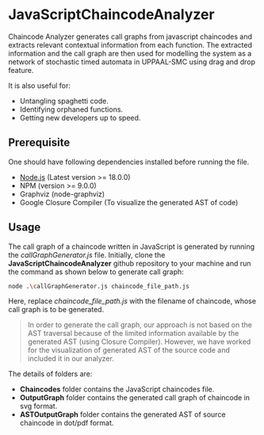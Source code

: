# JavaScriptChaincodeAnalyzer
Chaincode Analyzer generates call graphs from javascript chaincodes and extracts relevant contextual information from each function. The extracted information and the call graph are then used for modelling the system as a network of stochastic timed automata in UPPAAL-SMC using drag and drop feature.

It is also useful for:

- Untangling spaghetti code.
- Identifying orphaned functions.
- Getting new developers up to speed.

## Prerequisite
One should have following dependencies installed before running the file.

- [Node.js](https://nodejs.org/) (Latest version >= 18.0.0)
- NPM (version >= 9.0.0)
- Graphviz (node-graphviz)
- Google Closure Compiler (To visualize the generated AST of code) 

## Usage

The call graph of a chaincode written in JavaScript is generated by running the *callGraphGenerator.js* file. Initially, clone the **JavaScriptChaincodeAnalyzer** github repository to your machine and run the command as shown below to generate call graph:

```sh
node .\callGraphGenerator.js chaincode_file_path.js
```

Here, replace *chaincode_file_path.js* with the filename of chaincode, whose call graph is to be generated.

> In order to generate the call graph, our approach is not based on the AST traversal because of the limited information available by the generated AST (using Closure Compiler). However, we have worked for the visualization of generated AST of the source code and included it in our analyzer.

The details of folders are:

- **Chaincodes** folder contains the JavaScript chaincodes file.
- **OutputGraph** folder contains the generated call graph of chaincode in svg format.
- **ASTOutputGraph** folder contains the generated AST of source chaincode in dot/pdf format.

